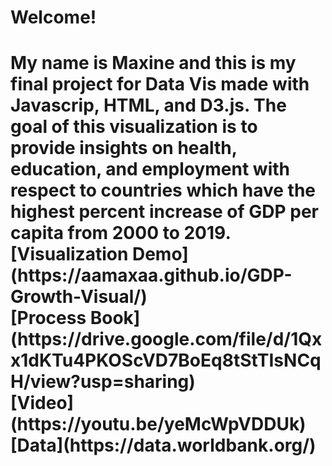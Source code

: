 <h1>Welcome!<h1/>
My name is Maxine and this is my final project for Data Vis made with Javascrip, HTML, and D3.js. The goal of this visualization is to provide insights on health, education, and employment with respect to countries which have the highest percent increase of GDP per capita from 2000 to 2019. <br/>
[Visualization Demo](https://aamaxaa.github.io/GDP-Growth-Visual/) <br/>
[Process Book](https://drive.google.com/file/d/1Qxx1dKTu4PKOScVD7BoEq8tStTIsNCqH/view?usp=sharing)<br/>
[Video](https://youtu.be/yeMcWpVDDUk)<br/>
[Data](https://data.worldbank.org/)
